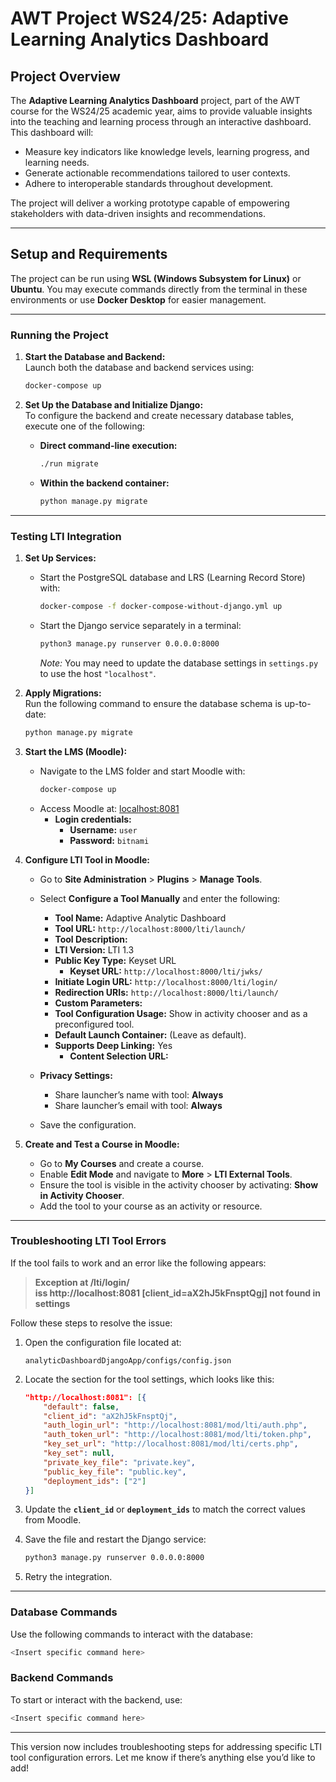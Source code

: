 # AWT Project WS24/25: Adaptive Learning Analytics Dashboard  

## **Project Overview**  

The **Adaptive Learning Analytics Dashboard** project, part of the AWT course for the WS24/25 academic year, aims to provide valuable insights into the teaching and learning process through an interactive dashboard. This dashboard will:  
- Measure key indicators like knowledge levels, learning progress, and learning needs.  
- Generate actionable recommendations tailored to user contexts.  
- Adhere to interoperable standards throughout development.  

The project will deliver a working prototype capable of empowering stakeholders with data-driven insights and recommendations.  

---

## **Setup and Requirements**  

The project can be run using **WSL (Windows Subsystem for Linux)** or **Ubuntu**. You may execute commands directly from the terminal in these environments or use **Docker Desktop** for easier management.  

---

### **Running the Project**  

1. **Start the Database and Backend:**  
   Launch both the database and backend services using:  
   ```bash  
   docker-compose up  
   ```  

2. **Set Up the Database and Initialize Django:**  
   To configure the backend and create necessary database tables, execute one of the following:  
   - **Direct command-line execution:**  
     ```bash  
     ./run migrate  
     ```  
   - **Within the backend container:**  
     ```bash  
     python manage.py migrate  
     ```  

---

### **Testing LTI Integration**  

1. **Set Up Services:**  
   - Start the PostgreSQL database and LRS (Learning Record Store) with:  
     ```bash  
     docker-compose -f docker-compose-without-django.yml up  
     ```  
   - Start the Django service separately in a terminal:  
     ```bash  
     python3 manage.py runserver 0.0.0.0:8000  
     ```  
     *Note:* You may need to update the database settings in `settings.py` to use the host `"localhost"`.  

2. **Apply Migrations:**  
   Run the following command to ensure the database schema is up-to-date:  
   ```bash  
   python manage.py migrate  
   ```  

3. **Start the LMS (Moodle):**  
   - Navigate to the LMS folder and start Moodle with:  
     ```bash  
     docker-compose up  
     ```  
   - Access Moodle at: [localhost:8081](http://localhost:8081)  
     - **Login credentials:**  
       - **Username:** `user`  
       - **Password:** `bitnami`  

4. **Configure LTI Tool in Moodle:**  
   - Go to **Site Administration** > **Plugins** > **Manage Tools**.  
   - Select **Configure a Tool Manually** and enter the following:  
     - **Tool Name:** Adaptive Analytic Dashboard  
     - **Tool URL:** `http://localhost:8000/lti/launch/`  
     - **Tool Description:**  
     - **LTI Version:** LTI 1.3  
     - **Public Key Type:** Keyset URL  
       - **Keyset URL:** `http://localhost:8000/lti/jwks/`  
     - **Initiate Login URL:** `http://localhost:8000/lti/login/`  
     - **Redirection URIs:** `http://localhost:8000/lti/launch/`  
     - **Custom Parameters:**  
     - **Tool Configuration Usage:** Show in activity chooser and as a preconfigured tool.  
     - **Default Launch Container:** (Leave as default).  
     - **Supports Deep Linking:** Yes  
       - **Content Selection URL:**  

   - **Privacy Settings:**  
     - Share launcher’s name with tool: **Always**  
     - Share launcher’s email with tool: **Always**  

   - Save the configuration.  

5. **Create and Test a Course in Moodle:**  
   - Go to **My Courses** and create a course.  
   - Enable **Edit Mode** and navigate to **More** > **LTI External Tools**.  
   - Ensure the tool is visible in the activity chooser by activating: **Show in Activity Chooser**.  
   - Add the tool to your course as an activity or resource.  

---

### **Troubleshooting LTI Tool Errors**  

If the tool fails to work and an error like the following appears:  

> **Exception at /lti/login/**  
> **iss http://localhost:8081 [client_id=aX2hJ5kFnsptQgj] not found in settings**  

Follow these steps to resolve the issue:  

1. Open the configuration file located at:  
   ```
   analyticDashboardDjangoApp/configs/config.json  
   ```  

2. Locate the section for the tool settings, which looks like this:  
   ```json  
   "http://localhost:8081": [{  
       "default": false,  
       "client_id": "aX2hJ5kFnsptQj",  
       "auth_login_url": "http://localhost:8081/mod/lti/auth.php",  
       "auth_token_url": "http://localhost:8081/mod/lti/token.php",  
       "key_set_url": "http://localhost:8081/mod/lti/certs.php",  
       "key_set": null,  
       "private_key_file": "private.key",  
       "public_key_file": "public.key",  
       "deployment_ids": ["2"]  
   }]  
   ```  

3. Update the **`client_id`** or **`deployment_ids`** to match the correct values from Moodle.  

4. Save the file and restart the Django service:  
   ```bash  
   python3 manage.py runserver 0.0.0.0:8000  
   ```  

5. Retry the integration.  

---

### **Database Commands**  

Use the following commands to interact with the database:  
```bash  
<Insert specific command here>  
```  

### **Backend Commands**  

To start or interact with the backend, use:  
```bash  
<Insert specific command here>  
```  

---

This version now includes troubleshooting steps for addressing specific LTI tool configuration errors. Let me know if there’s anything else you’d like to add!  